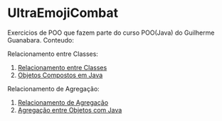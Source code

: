 # UltraEmojiCombat
 
Exercicios de POO que fazem parte do curso POO(Java) do Guilherme Guanabara.
Conteudo:

Relacionamento entre Classes:
  1. [Relacionamento entre Classes](https://youtu.be/GLHbxDU9iBA?t=98)
  1. [Objetos Compostos em Java](https://youtu.be/BfrbCQ3XcrA?t=34)

Relacionamento de Agregação:
  1. [Relacionamento de Agregação](https://youtu.be/ERdvijGtrq0?t=61)
  1. [Agregação entre Objetos com Java](https://youtu.be/8R9RpqpXI_c?t=34)

